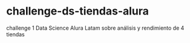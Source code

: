 # challenge-ds-tiendas-alura
challenge 1 Data Science Alura Latam sobre análisis y rendimiento de 4 tiendas

